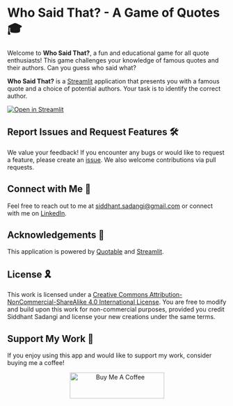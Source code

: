 # Who Said That? - A Game of Quotes 🎓

Welcome to **Who Said That?**, a fun and educational game for all quote enthusiasts! This game challenges your knowledge of famous quotes and their authors. Can you guess who said what?

**Who Said That?** is a <a href="https://www.streamlit.io" target="_blank">Streamlit</a> application that presents you with a famous quote and a choice of potential authors. Your task is to identify the correct author. 

<p><a target="_blank" href="https://whosaidthat.streamlit.app/"><img src="https://static.streamlit.io/badges/streamlit_badge_black_white.svg" alt="Open in Streamlit"></a></p>

## Report Issues and Request Features 🛠️
We value your feedback! If you encounter any bugs or would like to request a feature, please create an [issue](https://github.com/SiddhantSadangi/whosaidthat/issues/new). We also welcome contributions via pull requests.

## Connect with Me 📧
Feel free to reach out to me at siddhant.sadangi@gmail.com or connect with me on [LinkedIn](https://linkedin.com/in/siddhantsadangi).

## Acknowledgements 🙇
This application is powered by [Quotable](https://github.com/lukePeavey/quotable) and [Streamlit](https://www.streamlit.io).

## License 🎗️
This work is licensed under a <a rel="license" target="_blank" href="http://creativecommons.org/licenses/by-nc-sa/4.0/">Creative Commons Attribution-NonCommercial-ShareAlike 4.0 International License</a>. You are free to modify and build upon this work for non-commercial purposes, provided you credit Siddhant Sadangi and license your new creations under the same terms.

## Support My Work :hugs:
If you enjoy using this app and would like to support my work, consider buying me a coffee!
<p align="center">
    <a target="_blank" href="https://www.buymeacoffee.com/siddhantsadangi"><img src="https://cdn.buymeacoffee.com/buttons/v2/default-yellow.png" alt="Buy Me A Coffee" style="height: 60px !important;width: 217px !important;">
    </a>
</p>
